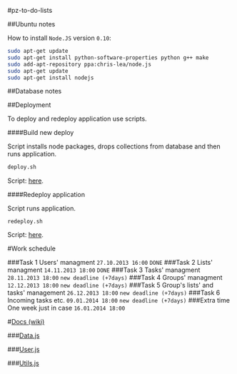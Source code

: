 #pz-to-do-lists

##Ubuntu notes

How to install `Node.JS` version `0.10`:

```sh
sudo apt-get update
sudo apt-get install python-software-properties python g++ make
sudo add-apt-repository ppa:chris-lea/node.js
sudo apt-get update
sudo apt-get install nodejs
```

##Database notes

##Deployment

To deploy and redeploy application use scripts. 

####Build new deploy

Script installs node packages, drops collections from database and then runs application.

```sh
deploy.sh
```

Script: [here](./scripts/deploy.sh).

####Redeploy application

Script runs application.

```
redeploy.sh
```
Script: [here](./scripts/redeploy.sh).

#Work schedule

###Task 1 
Users' managment `27.10.2013 16:00` `DONE`
###Task 2 
Lists' managment `14.11.2013 18:00` `DONE`
###Task 3 
Tasks' managment `28.11.2013 18:00` `new deadline (+7days)`
###Task 4 
Groups' managment `12.12.2013 18:00` `new deadline (+7days)`
###Task 5 
Group's lists' and tasks' management `26.12.2013 18:00` `new deadline (+7days)`
###Task 6 
Incoming tasks etc. `09.01.2014 18:00` `new deadline (+7days)`
###Extra time 
One week just in case `16.01.2014 18:00`

#[Docs (wiki)](https://github.com/mmotel/pz-to-do-lists/wiki)

###[Data.js](https://github.com/mmotel/pz-to-do-lists/wiki/data-js)

###[User.js](https://github.com/mmotel/pz-to-do-lists/wiki/user-js)

###[Utils.js](https://github.com/mmotel/pz-to-do-lists/wiki/utils-js)
